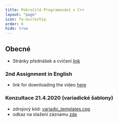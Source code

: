 ```yaml
---
title: Pokročilé Programování v C++
layout: "page"
icon: fa-microchip
order: 6
hide: true
---
```


## Obecné
- Stránky přednášek a cvičení [link](https://www.ksi.mff.cuni.cz/teaching/nprg051-web/)

### 2nd Assignment in English
- link for downloading the video [here](https://drive.google.com/open?id=1_feCqecI7w41vcTWSUKrUXQBgp2hIpsr)

### Konzultace 21.4.2020 (variadické šablony)
- zdrojový kód: [variadic_templates.cpp](data/2019-20/advcpp/variadic_templates.cpp)
- odkaz na stažení záznamu [zde](https://drive.google.com/open?id=1LJhKufcOB9ypp0Ns59t4xpe7h25vkkS7)